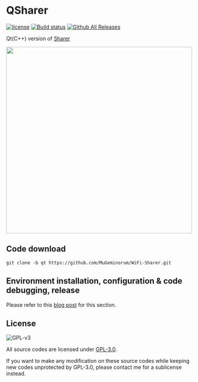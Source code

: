 # QSharer

[![license](https://img.shields.io/github/license/MuGeminorum/WiFi-Sharer.svg)](https://www.gnu.org/licenses/gpl-3.0.en.html)
[![Build status](https://ci.appveyor.com/api/projects/status/soduqye3dylqgaar/branch/qt?svg=true)](https://ci.appveyor.com/project/MuGeminorum/wifi-sharer/branch/qt)
[![Github All Releases](https://img.shields.io/github/downloads-pre/MuGeminorum/WiFi-Sharer/v1.1/total)](https://github.com/MuGeminorum/WiFi-Sharer/releases)

Qt(C++) version of [Sharer](https://github.com/MuGeminorum/WiFi-Sharer)

<img width="500" src="https://user-images.githubusercontent.com/20459298/233094268-e0e3f845-912f-479f-a01a-f749cba6b057.png" />

## Code download
```
git clone -b qt https://github.com/MuGeminorum/WiFi-Sharer.git
```

## Environment installation, configuration & code debugging, release
Please refer to this [blog post](https://www.cnblogs.com/MuGeminorum/p/17017063.html) for this section.

## License

![GPL-v3](https://www.gnu.org/graphics/gplv3-127x51.png)

All source codes are licensed under [GPL-3.0](https://opensource.org/licenses/GPL-3.0).

If you want to make any modification on these source codes while keeping new codes unprotected by GPL-3.0, please contact me for a sublicense instead.
